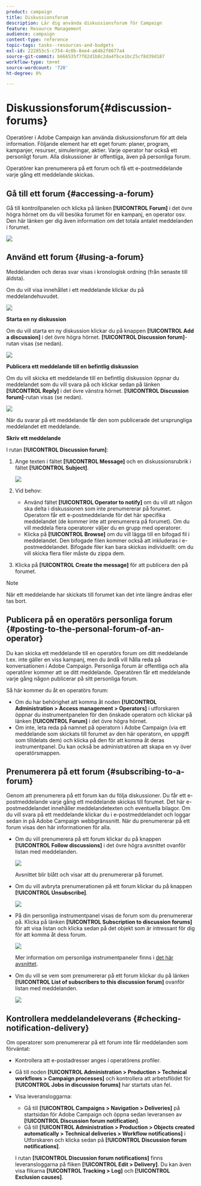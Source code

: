 ```yaml
---
product: campaign
title: Diskussionsforum
description: Lär dig använda diskussionsforum för Campaign
feature: Resource Management
audience: campaign
content-type: reference
topic-tags: tasks--resources-and-budgets
exl-id: 222853c5-c754-4c0b-8ee4-a64b2f8677a4
source-git-commit: b666535f7f82d1b8c2da4fbce1bc25cf8d39d187
workflow-type: tm+mt
source-wordcount: '728'
ht-degree: 0%

---
```


# Diskussionsforum{#discussion-forums}



Operatörer i Adobe Campaign kan använda diskussionsforum för att dela information. Följande element har ett eget forum: planer, program, kampanjer, resurser, simuleringar, aktier. Varje operator har också ett personligt forum. Alla diskussioner är offentliga, även på personliga forum.

Operatörer kan prenumerera på ett forum och få ett e-postmeddelande varje gång ett meddelande skickas.

## Gå till ett forum {#accessing-a-forum}

Gå till kontrollpanelen och klicka på länken **[!UICONTROL Forum]** i det övre högra hörnet om du vill besöka forumet för en kampanj, en operator osv. Den här länken ger dig även information om det totala antalet meddelanden i forumet.

![](assets/mrm_forum_access_link.png)

## Använd ett forum {#using-a-forum}

Meddelanden och deras svar visas i kronologisk ordning (från senaste till äldsta).

Om du vill visa innehållet i ett meddelande klickar du på meddelandehuvudet.

![](assets/mrm_forum_expand_msg.png)

**Starta en ny diskussion**

Om du vill starta en ny diskussion klickar du på knappen **[!UICONTROL Add a discussion]** i det övre högra hörnet. **[!UICONTROL Discussion forum]**-rutan visas (se nedan).

![](assets/mrm_forum_new_thread.png)

**Publicera ett meddelande till en befintlig diskussion**

Om du vill skicka ett meddelande till en befintlig diskussion öppnar du meddelandet som du vill svara på och klickar sedan på länken **[!UICONTROL Reply]** i det övre vänstra hörnet. **[!UICONTROL Discussion forum]**-rutan visas (se nedan).

![](assets/mrm_forum_answer_msg.png)

När du svarar på ett meddelande får den som publicerade det ursprungliga meddelandet ett meddelande.

**Skriv ett meddelande**

I rutan **[!UICONTROL Discussion forum]**:

1. Ange texten i fältet **[!UICONTROL Message]** och en diskussionsrubrik i fältet **[!UICONTROL Subject]**.

   ![](assets/mrm_forum_edit_msg.png)

1. Vid behov:

   * Använd fältet **[!UICONTROL Operator to notify]** om du vill att någon ska delta i diskussionen som inte prenumererar på forumet. Operatorn får ett e-postmeddelande för det här specifika meddelandet (de kommer inte att prenumerera på forumet). Om du vill meddela flera operatorer väljer du en grupp med operatorer.
   * Klicka på **[!UICONTROL Browse]** om du vill lägga till en bifogad fil i meddelandet. Den bifogade filen kommer också att inkluderas i e-postmeddelandet. Bifogade filer kan bara skickas individuellt: om du vill skicka flera filer måste du zippa dem.

1. Klicka på **[!UICONTROL Create the message]** för att publicera den på forumet.

>[!NOTE]
>
>När ett meddelande har skickats till forumet kan det inte längre ändras eller tas bort.

## Publicera på en operatörs personliga forum {#posting-to-the-personal-forum-of-an-operator}

Du kan skicka ett meddelande till en operatörs forum om ditt meddelande t.ex. inte gäller en viss kampanj, men du ändå vill hålla reda på konversationen i Adobe Campaign. Personliga forum är offentliga och alla operatörer kommer att se ditt meddelande. Operatören får ett meddelande varje gång någon publicerar på sitt personliga forum.

Så här kommer du åt en operatörs forum:

* Om du har behörighet att komma åt noden **[!UICONTROL Administration > Access management > Operators]** i utforskaren öppnar du instrumentpanelen för den önskade operatorn och klickar på länken **[!UICONTROL Forum]** i det övre högra hörnet.
* Om inte, leta reda på namnet på operatorn i Adobe Campaign (via ett meddelande som skickats till forumet av den här operatorn, en uppgift som tilldelats dem) och klicka på den för att komma åt deras instrumentpanel. Du kan också be administratören att skapa en vy över operatörsmappen.

## Prenumerera på ett forum {#subscribing-to-a-forum}

Genom att prenumerera på ett forum kan du följa diskussioner. Du får ett e-postmeddelande varje gång ett meddelande skickas till forumet. Det här e-postmeddelandet innehåller meddelandetexten och eventuella bilagor. Om du vill svara på ett meddelande klickar du i e-postmeddelandet och loggar sedan in på Adobe Campaign webbgränssnitt. När du prenumererar på ett forum visas den här informationen för alla.

* Om du vill prenumerera på ett forum klickar du på knappen **[!UICONTROL Follow discussions]** i det övre högra avsnittet ovanför listan med meddelanden.

  ![](assets/mrm_forum_subscribe.png)

  Avsnittet blir blått och visar att du prenumererar på forumet.

* Om du vill avbryta prenumerationen på ett forum klickar du på knappen **[!UICONTROL Unsubscribe]**.

  ![](assets/mrm_forum_unsubscribe.png)

* På din personliga instrumentpanel visas de forum som du prenumererar på. Klicka på länken **[!UICONTROL Subscription to discussion forums]** för att visa listan och klicka sedan på det objekt som är intressant för dig för att komma åt dess forum.

  ![](assets/platform_dashboard_operator_subscr_forums.png)

  Mer information om personliga instrumentpaneler finns i [det här avsnittet](../../platform/using/access-management-operators.md).

* Om du vill se vem som prenumererar på ett forum klickar du på länken **[!UICONTROL List of subscribers to this discussion forum]** ovanför listan med meddelanden.

  ![](assets/mrm_forum_subscribers.png)

## Kontrollera meddelandeleverans {#checking-notification-delivery}

Om operatorer som prenumererar på ett forum inte får meddelanden som förväntat:

* Kontrollera att e-postadresser anges i operatörens profiler.
* Gå till noden **[!UICONTROL Administration > Production > Technical workflows > Campaign processes]** och kontrollera att arbetsflödet för **[!UICONTROL Jobs in discussion forums]** har startats utan fel.
* Visa leveransloggarna:

   * Gå till **[!UICONTROL Campaigns > Navigation > Deliveries]** på startsidan för Adobe Campaign och öppna sedan leveransen av **[!UICONTROL Discussion forum notification]**.
   * Gå till **[!UICONTROL Administration > Production > Objects created automatically > Technical deliveries > Workflow notifications]** i Utforskaren och klicka sedan på **[!UICONTROL Discussion forum notifications]**.

  I rutan **[!UICONTROL Discussion forum notifications]** finns leveransloggarna på fliken **[!UICONTROL Edit > Delivery]**. Du kan även visa flikarna **[!UICONTROL Tracking > Log]** och **[!UICONTROL Exclusion causes]**.
